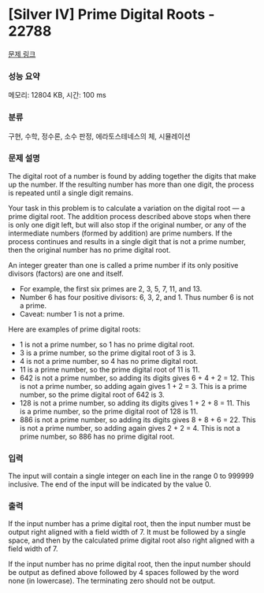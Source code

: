 # [Silver IV] Prime Digital Roots - 22788 

[문제 링크](https://www.acmicpc.net/problem/22788) 

### 성능 요약

메모리: 12804 KB, 시간: 100 ms

### 분류

구현, 수학, 정수론, 소수 판정, 에라토스테네스의 체, 시뮬레이션

### 문제 설명

<p>The digital root of a number is found by adding together the digits that make up the number. If the resulting number has more than one digit, the process is repeated until a single digit remains.</p>

<p>Your task in this problem is to calculate a variation on the digital root — a prime digital root. The addition process described above stops when there is only one digit left, but will also stop if the original number, or any of the intermediate numbers (formed by addition) are prime numbers. If the process continues and results in a single digit that is not a prime number, then the original number has no prime digital root.</p>

<p>An integer greater than one is called a prime number if its only positive divisors (factors) are one and itself.</p>

<ul>
	<li>For example, the first six primes are 2, 3, 5, 7, 11, and 13.</li>
	<li>Number 6 has four positive divisors: 6, 3, 2, and 1. Thus number 6 is not a prime.</li>
	<li>Caveat: number 1 is not a prime.</li>
</ul>

<p>Here are examples of prime digital roots:</p>

<ul>
	<li>1 is not a prime number, so 1 has no prime digital root.</li>
	<li>3 is a prime number, so the prime digital root of 3 is 3.</li>
	<li>4 is not a prime number, so 4 has no prime digital root.</li>
	<li>11 is a prime number, so the prime digital root of 11 is 11.</li>
	<li>642 is not a prime number, so adding its digits gives 6 + 4 + 2 = 12. This is not a prime number, so adding again gives 1 + 2 = 3. This is a prime number, so the prime digital root of 642 is 3.</li>
	<li>128 is not a prime number, so adding its digits gives 1 + 2 + 8 = 11. This is a prime number, so the prime digital root of 128 is 11.</li>
	<li>886 is not a prime number, so adding its digits gives 8 + 8 + 6 = 22. This is not a prime number, so adding again gives 2 + 2 = 4. This is not a prime number, so 886 has no prime digital root.</li>
</ul>

### 입력 

 <p>The input will contain a single integer on each line in the range 0 to 999999 inclusive. The end of the input will be indicated by the value 0.</p>

### 출력 

 <p>If the input number has a prime digital root, then the input number must be output right aligned with a field width of 7. It must be followed by a single space, and then by the calculated prime digital root also right aligned with a field width of 7.</p>

<p>If the input number has no prime digital root, then the input number should be output as defined above followed by 4 spaces followed by the word none (in lowercase). The terminating zero should not be output.</p>

